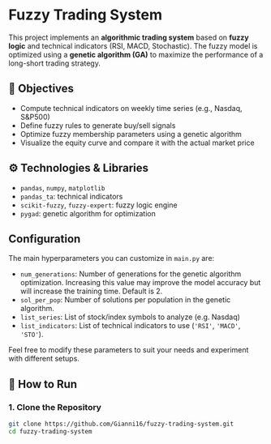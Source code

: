 # Fuzzy Trading System

This project implements an **algorithmic trading system** based on **fuzzy logic** and technical indicators (RSI, MACD, Stochastic). The fuzzy model is optimized using a **genetic algorithm (GA)** to maximize the performance of a long-short trading strategy.

## 🎯 Objectives

- Compute technical indicators on weekly time series (e.g., Nasdaq, S&P500)
- Define fuzzy rules to generate buy/sell signals
- Optimize fuzzy membership parameters using a genetic algorithm
- Visualize the equity curve and compare it with the actual market price

## ⚙️ Technologies & Libraries

- `pandas`, `numpy`, `matplotlib`
- `pandas_ta`: technical indicators
- `scikit-fuzzy`, `fuzzy-expert`: fuzzy logic engine
- `pygad`: genetic algorithm for optimization

## Configuration

The main hyperparameters you can customize in `main.py` are:

- `num_generations`: Number of generations for the genetic algorithm optimization. Increasing this value may improve the model accuracy but will increase the training time. Default is 2.
- `sol_per_pop`: Number of solutions per population in the genetic algorithm.
- `list_series`: List of stock/index symbols to analyze (e.g. Nasdaq)
- `list_indicators`: List of technical indicators to use (`'RSI'`, `'MACD'`, `'STO'`).

Feel free to modify these parameters to suit your needs and experiment with different setups.

## 🚀 How to Run

### 1. Clone the Repository

```bash
git clone https://github.com/Gianni16/fuzzy-trading-system.git
cd fuzzy-trading-system